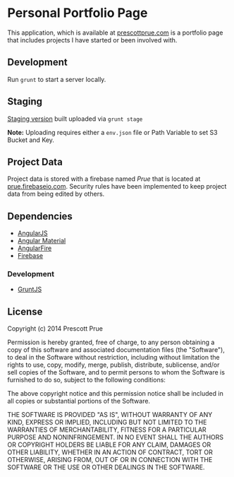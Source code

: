 # Personal Portfolio Page

  This application, which is available at [prescottprue.com](http://prescottprue.com) is a portfolio page that includes projects I have started or been involved with.

## Development

  Run `grunt` to start a server locally.

## Staging

  [Staging version](https://s3-us-west-2.amazonaws.com/prescottprue.com/staging/1.0.0/index.html) built uploaded via `grunt stage`

**Note:** Uploading requires either a `env.json` file or Path Variable to set S3 Bucket and Key. 

## Project Data

  Project data is stored with a firebase named *Prue* that is located at [prue.firebaseio.com](https://prue.firebaseio.com). Security rules have been implemented to keep project data from being edited by others.

## Dependencies

  * [AngularJS](http://angularjs.org)
  * [Angular Material](https://material.angularjs.org/#/)
  * [AngularFire](https://www.firebase.com/docs/web/libraries/angular/api.html)
  * [Firebase](http://firebase.com)

### Development

* [GruntJS](http://gruntjs.com)

## License

Copyright (c) 2014 Prescott Prue

Permission is hereby granted, free of charge, to any person obtaining a copy of this software and associated documentation files (the "Software"), to deal in the Software without restriction, including without limitation the rights to use, copy, modify, merge, publish, distribute, sublicense, and/or sell copies of the Software, and to permit persons to whom the Software is furnished to do so, subject to the following conditions:

The above copyright notice and this permission notice shall be included in all copies or substantial portions of the Software.

THE SOFTWARE IS PROVIDED "AS IS", WITHOUT WARRANTY OF ANY KIND, EXPRESS OR IMPLIED, INCLUDING BUT NOT LIMITED TO THE WARRANTIES OF MERCHANTABILITY, FITNESS FOR A PARTICULAR PURPOSE AND NONINFRINGEMENT. IN NO EVENT SHALL THE AUTHORS OR COPYRIGHT HOLDERS BE LIABLE FOR ANY CLAIM, DAMAGES OR OTHER LIABILITY, WHETHER IN AN ACTION OF CONTRACT, TORT OR OTHERWISE, ARISING FROM, OUT OF OR IN CONNECTION WITH THE SOFTWARE OR THE USE OR OTHER DEALINGS IN THE SOFTWARE.
